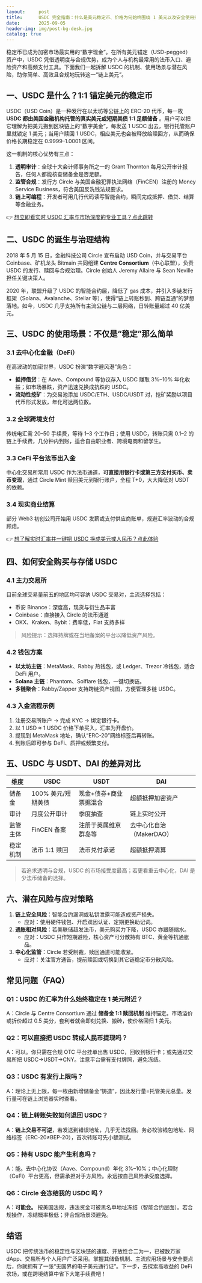 ```yaml
---
layout:     post
title:      USDC 完全指南：什么是美元稳定币、价格为何始终围绕 1 美元以及安全使用技巧
date:       2025-09-05
header-img: img/post-bg-desk.jpg
catalog: true
---
```


稳定币已成为加密市场最实用的“数字现金”。在所有美元锚定（USD-pegged）资产中，USDC 凭借透明度与合规优势，成为个人与机构最常用的法币入口、避险资产和高频支付工具。下面我们一起拆解 USDC 的机制、使用场景与潜在风险，助你简单、高效且合规地玩转这一“链上美元”。

## 一、USDC 是什么？1:1 锚定美元的稳定币
USDC（USD Coin）是一种发行在以太坊等公链上的 ERC-20 代币，每一枚 **USDC 都由美国金融机构托管的真实美元或短期美债 1:1 足额储备** 。用户可以把它理解为把美元搬到区块链上的“数字美金”，每发送 1 USDC 出去，银行托管账户里就锁定 1 美元；当用户赎回 1 USDC，相应美元也会被释放给赎回方，从而确保价格长期稳定在 $0.9999–$1.0001 区间。

这一机制的核心优势有三点：

1. **透明审计**：全球十大会计师事务所之一的 Grant Thornton 每月公开审计报告，任何人都能核查储备金是否足额。
2. **监管合规**：发行方 Circle 与美国金融犯罪执法网络（FinCEN）注册的 Money Service Business，符合美国反洗钱法规要求。
3. **链上可编程**：开发者可用几行代码读写智能合约，瞬间完成抵押、借贷、结算等金融业务。

👉 [想立即看实时 USDC 汇率与市场深度的专业工具？点此跳转](https://okxdog.com/)

## 二、USDC 的诞生与治理结构
2018 年 5 月 15 日，金融科技公司 Circle 宣布启动 USD Coin，并与交易平台 Coinbase、矿机龙头 Bitmain 共同组建 **Centre Consortium**（中心联盟），负责 USDC 的发行、赎回与合规治理。Circle 创始人 Jeremy Allaire 与 Sean Neville 担任关键决策人。

2020 年，联盟升级了 USDC 的智能合约层，降低了 gas 成本，并引入多链发行框架（Solana、Avalanche、Stellar 等），使得“链上转账秒到、跨链互通”的梦想落地。如今，USDC 几乎支持所有主流公链与二层网络，日转账量超过 40 亿美元。

## 三、USDC 的使用场景：不仅是“稳定”那么简单  
### 3.1 去中心化金融（DeFi）
在高波动的加密世界，USDC 扮演“数字避风港”角色：

- **抵押借贷**：在 Aave、Compound 等协议存入 USDC 赚取 3%–10% 年化收益；如市场暴跌，资产迅速兑换成抗跌的 USDC。
- **流动性挖矿**：为交易池添加 USDC/ETH、USDC/USDT 对，挖矿奖励以项目代币形式发放，年化可达两位数。

### 3.2 全球跨境支付
传统电汇需 $20–$50 手续费，等待 1–3 个工作日；使用 USDC，转账只需 $0.1–$2 的链上手续费，几分钟内到账，适合自由职业者、跨境电商和留学生。

### 3.3 CeFi 平台法币出入金
中心化交易所常用 USDC 作为法币通道，**可直接用银行卡或第三方支付买币、卖币变现**，通过 Circle Mint 赎回美元到银行账户，全程 T+0，大大降低对 USDT 的依赖。

### 3.4 现实商业结算
部分 Web3 初创公司开始用 USDC 发薪或支付供应商账单，规避汇率波动的合规顾虑。

👉 [想了解实时汇率并一键把 USDC 换成美元或人民币？点此体验](https://okxdog.com/)

## 四、如何安全购买与存储 USDC
### 4.1 主力交易所
目前全球交易量前五的地区均可容纳 USDC 交易对，主流选择包括：

- 币安 Binance：深度高，现货与衍生品丰富  
- Coinbase：直接接入 Circle 的法币通道  
- OKX、Kraken、Bybit：费率低，Fiat 支持多样  

> 风险提示：选择持牌或在当地备案的平台以降低资产风险。

### 4.2 钱包方案
- **以太坊主链**：MetaMask、Rabby 热钱包，或 Ledger、Trezor 冷钱包，适合 DeFi 用户。  
- **Solana 主链**：Phantom、Solflare 钱包，一键切换链。  
- **多链聚合**：Rabby/Zapper 支持跨链资产视图，方便管理多链 USDC。

### 4.3 入金流程示例
1. 注册交易所账户 → 完成 KYC → 绑定银行卡。  
2. 以 1 USD ≈ 1 USDC 价格下单买入，汇率为开盘价。  
3. 提现到 MetaMask 地址，确认“ERC-20”网络标签后再转账。  
4. 到账后即可参与 DeFi、质押或频繁支付。

## 五、USDC 与 USDT、DAI 的差异对比
| 维度 | USDC | USDT | DAI |
|---|---|---|---|
| 储备金 | 100% 美元/短期美债 | 现金+债券+商业票据混合 | 超额抵押加密资产 |
| 审计 | 月度公开审计 | 季度抽查 | 链上实时公开 |
| 监管主体 | FinCEN 备案 | 注册于英属维京群岛等 | 去中心化自治（MakerDAO） |
| 稳定机制 | 法币 1:1 赎回 | 法币兑付承诺 | 超额抵押清算 |

> 若追求透明与合规，USDC 的市场接受度最高；若更看重去中心化，DAI 是少法币储备的选择。

## 六、潜在风险与应对策略
1. **链上安全风险**：智能合约漏洞或私钥泄露可能造成资产损失。  
   - 应对：使用硬件钱包、开启双因认证、定期更换助记词。
2. **通胀相对风险**：若美联储超发法币，美元购买力下降，USDC 亦跟随缩水。  
   - 应对：USDC 只作短期避险，核心资产可分散持有 BTC、黄金等抗通胀品。
3. **中心化监管**：Circle 若受制裁，赎回通道可能收紧。  
   - 应对：关注官方通告，提前赎回或切换到其它链稳定币分散风险。

## 常见问题（FAQ）

### Q1：USDC 的汇率为什么始终稳定在 1 美元附近？
A：Circle 与 Centre Consortium 通过 **储备金 1:1 赎回机制** 维持锚定。市场溢价或折价超过 0.5 美分，套利者就会即刻兑换、搬砖，使价格回归 1 美元。

### Q2：可以直接把 USDC 转成人民币提现吗？
A：可以。你只需在合规 OTC 平台挂单出售 USDC，回收到银行卡；或先通过交易所把 USDC→USDT→CNY。注意平台需有支付牌照，避免冻结。

### Q3：USDC 有发行上限吗？
A：理论上无上限，每一枚由新增储备金“铸造”，因此发行量=托管美元总量。发行量可在链上浏览器实时查看。

### Q4：链上转账失败如何退回 USDC？
A：**链上交易不可逆**，若发送到错误地址，几乎无法找回。务必校验钱包地址、网络标签（ERC-20≠BEP-20），首次转账可先小额测试。

### Q5：持有 USDC 能产生利息吗？
A：能。去中心化协议（Aave、Compound）年化 3%–10%；中心化理财（CeFi）平台更高，但需承担对手方风险。永远按自己风险承受度选择。

### Q6：Circle 会冻结我的 USDC 吗？
A：**可能会。** 按美国法规，违法资金可被黑名单地址冻结（智能合约层面）。若合规操作，冻结概率极低；非合规场景须避免。

## 结语
USDC 把传统法币的稳定性与区块链的速度、开放性合二为一，已被数万家 dApp、交易所与个人用户广泛采用。掌握其储备机制、主流应用场景与安全要点后，你就拥有了一张“无国界的电子美元通行证”。下一步，去探索高收益的 DeFi 农场，或在跨境结算中省下大笔手续费吧！